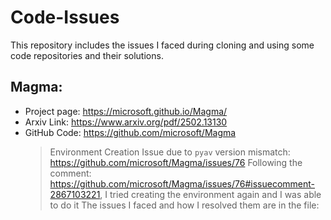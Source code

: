 # Code-Issues
This repository includes the issues I faced during cloning and using some code repositories and their solutions.

## Magma: 
- Project page: https://microsoft.github.io/Magma/
- Arxiv Link: https://www.arxiv.org/pdf/2502.13130
- GitHub Code: https://github.com/microsoft/Magma
  > Environment Creation Issue due to `pyav` version mismatch: https://github.com/microsoft/Magma/issues/76
  > Following the comment: https://github.com/microsoft/Magma/issues/76#issuecomment-2867103221, I tried creating the environment again and I was able to do it
  > The issues I faced and how I resolved them are in the file: 
